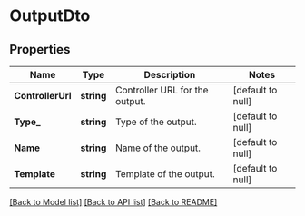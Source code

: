 # OutputDto

## Properties
Name | Type | Description | Notes
------------ | ------------- | ------------- | -------------
**ControllerUrl** | **string** | Controller URL for the output. | [default to null]
**Type_** | **string** | Type of the output. | [default to null]
**Name** | **string** | Name of the output. | [default to null]
**Template** | **string** | Template of the output. | [default to null]

[[Back to Model list]](../README.md#documentation-for-models) [[Back to API list]](../README.md#documentation-for-api-endpoints) [[Back to README]](../README.md)

